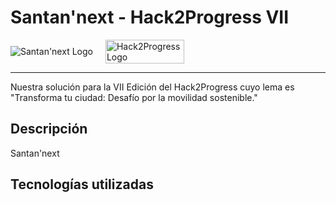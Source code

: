 # Santan'next - Hack2Progress VII

<div style="display: flex; align-items: center; gap: 20px;">
    <img src="public/santannext-logo.png" alt="Santan'next Logo" />
    <img src="public/hack2progress-logo.png" alt="Hack2Progress Logo" width="50%" />
</div>

---

Nuestra solución para la VII Edición del Hack2Progress cuyo lema es "Transforma tu ciudad: Desafío por la movilidad sostenible."

## Descripción

Santan'next

## Tecnologías utilizadas
